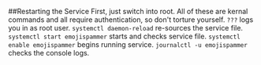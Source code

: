 ##Restarting the Service
First, just switch into root. All of these are kernal commands and all require authentication, so don't torture yourself.
`???` logs you in as root user.
`systemctl daemon-reload` re-sources the service file.
`systemctl start emojispammer` starts and checks service file.
`systemctl enable emojispammer` begins running service.
`journalctl -u emojispammer` checks the console logs.
